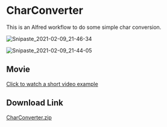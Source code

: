 # CharConverter
This is an Alfred workflow to do some simple char conversion.

![Snipaste_2021-02-09_21-46-34](https://user-images.githubusercontent.com/9425880/107470470-4ecb3d80-6b20-11eb-950c-1fe0e8aa8c48.png)

![Snipaste_2021-02-09_21-44-05](https://user-images.githubusercontent.com/9425880/107470250-f4ca7800-6b1f-11eb-8565-bd77d1394c4d.png)

## Movie
[Click to watch a short video example](https://user-images.githubusercontent.com/9425880/107470263-fa27c280-6b1f-11eb-81e3-8b48113e0f3e.mov)


## Download Link
[CharConverter.zip](https://github.com/devilium/CharConverter/files/5956113/CharConverter.zip)

